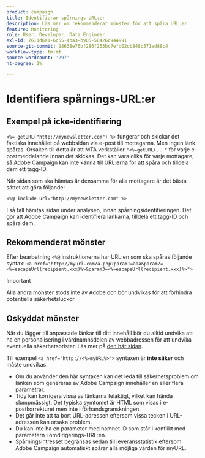 ```yaml
---
product: campaign
title: Identifierar spårnings-URL:er
description: Läs mer om rekommenderat mönster för att spåra URL:er
feature: Monitoring
role: User, Developer, Data Engineer
exl-id: 7611d6a1-6c55-4ba3-b905-58426c944991
source-git-commit: 28638e76bf286f253bc7efd02db848b571ad88c4
workflow-type: tm+mt
source-wordcount: '297'
ht-degree: 2%

---
```


# Identifiera spårnings-URL:er

## Exempel på icke-identifiering

`<%= getURL("http://mynewsletter.com") %>` fungerar och skickar det faktiska innehållet på webbsidan via e-post till mottagarna. Men ingen länk spåras. Orsaken till detta är att MTA verkställer `"<%=getURL(..."` för varje e-postmeddelande innan det skickas. Det kan vara olika för varje mottagare, så Adobe Campaign kan inte känna till URL:erna för att spåra och tilldela dem ett tagg-ID.

När sidan som ska hämtas är densamma för alla mottagare är det bästa sättet att göra följande:

`<%@ include url="http://mynewsletter.com" %>`

I så fall hämtas sidan under analysen, innan spårningsidentifieringen. Det gör att Adobe Campaign kan identifiera länkarna, tilldela ett tagg-ID och spåra dem.

## Rekommenderat mönster

Efter bearbetning `<%@` instruktionerna har URL:en som ska spåras följande syntax: `<a href="http://myurl.com/a.php?param1=aaa&param2=<%=escapeUrl(recipient.xxx)%>&param3=<%=escapeUrl(recipient.xxx)%>">`

>[!IMPORTANT]
>
>Alla andra mönster stöds inte av Adobe och bör undvikas för att förhindra potentiella säkerhetsluckor.

## Oskyddat mönster

När du lägger till anpassade länkar till ditt innehåll bör du alltid undvika att ha en personalisering i värdnamnsdelen av webbadressen för att undvika eventuella säkerhetsbrister. Läs mer på [den här sidan](../../installation/using/privacy.md#url-personalization).

Till exempel `<a href="http://<%=myURL%>">` syntaxen är **inte säker** och måste undvikas.

* Om du använder den här syntaxen kan det leda till säkerhetsproblem om länken som genereras av Adobe Campaign innehåller en eller flera parametrar.
* Tidy kan korrigera vissa av länkarna felaktigt, vilket kan hända slumpmässigt. Det typiska symtomet är HTML som visas i e-postkorrekturet men inte i förhandsgranskningen.
* Det går inte att ta bort URL-adressen eftersom vissa tecken i URL-adressen kan orsaka problem.
* Du kan inte ha en parameter med namnet ID som står i konflikt med parametern i omdirigerings-URL:en.
* Spårningsintresset begränsas sedan till leveransstatistik eftersom Adobe Campaign automatiskt spårar alla möjliga värden för myURL.
